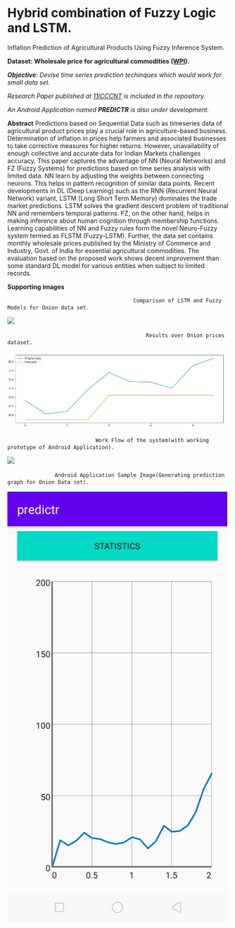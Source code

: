 # Hybrid combination of Fuzzy Logic and LSTM.

Inflation Prediction of Agricultural Products Using Fuzzy Inference System.

**Dataset: Wholesale price for agricultural commodities ([WPI](https://eaindustry.nic.in/)).**

***Objective**: Devise time series prediction techinques which would work for small data set.*

*Research Paper published at [11ICCCNT](https://11icccnt.com/) is included in the repository.*

*An Android Application named **PREDICTR** is also under development.*

**Abstract**
Predictions based on Sequential Data such as timeseries
data of agricultural product prices play a crucial role in
agriculture-based business. Determination of inflation in prices
help farmers and associated businesses to take corrective measures
for higher returns. However, unavailability of enough collective
and accurate data for Indian Markets challenges accuracy.
This paper captures the advantage of NN (Neural Networks) and
FZ (Fuzzy Systems) for predictions based on time series analysis
with limited data. NN learn by adjusting the weights between
connecting neurons. This helps in pattern recognition of similar
data points. Recent developments in DL (Deep Learning) such
as the RNN (Recurrent Neural Network) variant, LSTM (Long
Short Term Memory) dominates the trade market predictions.
LSTM solves the gradient descent problem of traditional NN and
remembers temporal patterns. FZ, on the other hand, helps in
making inference about human cognition through membership
functions. Learning capabilities of NN and Fuzzy rules form the
novel Neuro-Fuzzy system termed as FLSTM (Fuzzy-LSTM).
Further, the data set contains monthly wholesale prices published
by the Ministry of Commerce and Industry, Govt. of India for
essential agricultural commodities. The evaluation based on the
proposed work shows decent improvement than some standard
DL model for various entities when subject to limited records.

**Supporting images**

                                            Comparison of LSTM and Fuzzy Models for Onion data set.
                                              
<img src="https://github.com/Duttabhi/Predictions-for-small-dataset/blob/master/comparison-lstm-fuzzy.jpg" width="700">

                                                Results over Onion prices dataset.
                                                
<img src="https://github.com/Duttabhi/Inflation-Prediction-with-Fuzzy-Logic/blob/master/OnionPredictions.png" width="700">

                                Work Flow of the system(with working prototype of Android Application).

<img src="https://github.com/Duttabhi/Predictions-for-small-dataset/blob/master/work%20flow.png" width="700">

                   Android Application Sample Image(Generating prediction graph for Onion Data set).
<img src="https://github.com/Duttabhi/Inflation-Prediction-with-Fuzzy-Logic/blob/master/potrait2.jpeg" width="500">
